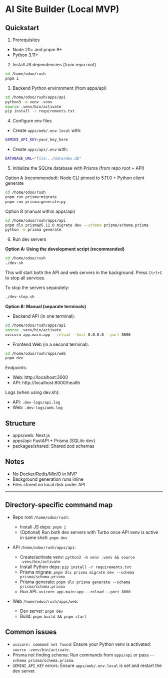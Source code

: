 # AI Site Builder (Local MVP)

## Quickstart

1) Prerequisites

- Node 20+ and pnpm 9+
- Python 3.11+

2) Install JS dependencies (from repo root)

```bash
cd /home/odoo/rush
pnpm i
```

3) Backend Python environment (from apps/api)

```bash
cd /home/odoo/rush/apps/api
python3 -m venv .venv
source .venv/bin/activate
pip install -r requirements.txt
```

4) Configure env files

- Create `apps/web/.env.local` with:

```bash
GEMINI_API_KEY=your_key_here
```

- Create `apps/api/.env` with:

```bash
DATABASE_URL="file:../data/dev.db"
```

5) Initialize the SQLite database with Prisma (from repo root + API)

Option A (recommended): Node CLI pinned to 5.11.0 + Python client generate

```bash
cd /home/odoo/rush
pnpm run prisma:migrate
pnpm run prisma:generate:py
```

Option B (manual within apps/api)

```bash
cd /home/odoo/rush/apps/api
pnpm dlx prisma@5.11.0 migrate dev --schema prisma/schema.prisma
python -m prisma generate
```

6) Run dev servers

**Option A: Using the development script (recommended)**

```bash
cd /home/odoo/rush
./dev.sh
```

This will start both the API and web servers in the background. Press `Ctrl+C` to stop all services.

To stop the servers separately:
```bash
./dev-stop.sh
```

**Option B: Manual (separate terminals)**

- Backend API (in one terminal):

```bash
cd /home/odoo/rush/apps/api
source .venv/bin/activate
uvicorn app.main:app --reload --host 0.0.0.0 --port 8000
```

- Frontend Web (in a second terminal):

```bash
cd /home/odoo/rush/apps/web
pnpm dev
```

Endpoints:
- Web: http://localhost:3000
- API: http://localhost:8000/health

Logs (when using dev.sh):
- API: `.dev-logs/api.log`
- Web: `.dev-logs/web.log`

## Structure
- apps/web: Next.js
- apps/api: FastAPI + Prisma (SQLite dev)
- packages/shared: Shared zod schemas

## Notes
- No Docker/Redis/MinIO in MVP
- Background generation runs inline
- Files stored on local disk under API

---

## Directory-specific command map

- Repo root `/home/odoo/rush`:
  - Install JS deps: `pnpm i`
  - (Optional) Run both dev servers with Turbo once API venv is active in same shell: `pnpm dev`

- API `/home/odoo/rush/apps/api`:
  - Create/activate venv: `python3 -m venv .venv && source .venv/bin/activate`
  - Install Python deps: `pip install -r requirements.txt`
  - Prisma migrate: `pnpm dlx prisma migrate dev --schema prisma/schema.prisma`
  - Prisma generate: `pnpm dlx prisma generate --schema prisma/schema.prisma`
  - Run API: `uvicorn app.main:app --reload --port 8000`

- Web `/home/odoo/rush/apps/web`:
  - Dev server: `pnpm dev`
  - Build: `pnpm build && pnpm start`

## Common issues

- `uvicorn: command not found`: Ensure your Python venv is activated: `source .venv/bin/activate`.
- Prisma not finding schema: Run commands from `apps/api` or pass `--schema prisma/schema.prisma`.
- `GEMINI_API_KEY` errors: Ensure `apps/web/.env.local` is set and restart the dev server.



